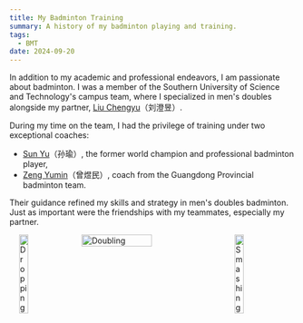 ```yaml
---
title: My Badminton Training
summary: A history of my badminton playing and training.
tags:
  - BMT
date: 2024-09-20
---
```


In addition to my academic and professional endeavors, I am passionate about badminton. I was a member of the Southern University of Science and Technology's campus team, where I specialized in men's doubles alongside my partner, [Liu Chengyu](http://www.jiangxingyusustech.com/page131?article_id=64)（刘澄昱）.

During my time on the team, I had the privilege of training under two exceptional coaches:  

- [Sun Yu](https://bwfbadminton.com/player/92736/sun-yu)（孙瑜）, the former world champion and professional badminton player,  
- [Zeng Yumin](http://sport.sustech.edu.cn/show-29-4-1.html)（曾煜民）, coach from the Guangdong Provincial badminton team.

Their guidance refined my skills and strategy in men's doubles badminton. Just as important were the friendships with my teammates, especially my partner.

<div style="display: flex; justify-content: center; gap: 20px; margin: 0 auto; max-width: 800px;">
  <img src="/images/badminton-1.jpg" alt="Dropping" style="width: 18%;">
  <img src="/images/badminton-2.jpg" alt="Doubling" style="width: 49.5%;">
  <img src="/images/badminton-3.jpg" alt="Smashing" style="width: 18%;">
</div>

